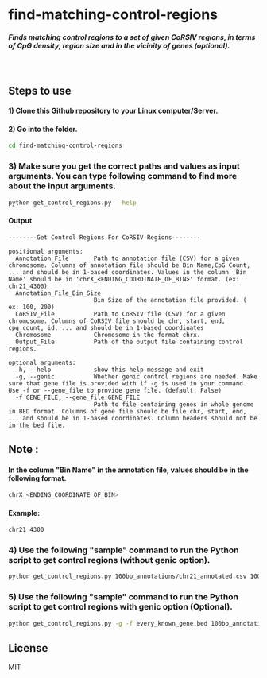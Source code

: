 # find-matching-control-regions
##### Finds matching control regions to a set of given CoRSIV regions, in terms of CpG density, region size and in the vicinity of genes (optional).

&nbsp;
&nbsp;

## Steps to use

#### 1)  Clone this Github repository to your Linux computer/Server.
#### 2) Go into the folder.

```sh
cd find-matching-control-regions
```

### 3) Make sure you get the correct paths and values as input arguments. You can type following command to find more about the input arguments.

```sh
python get_control_regions.py --help
```
#### Output 

```
--------Get Control Regions For CoRSIV Regions--------

positional arguments:
  Annotation_File       Path to annotation file (CSV) for a given chromosome. Columns of annotation file should be Bin Name,CpG Count, ... and should be in 1-based coordinates. Values in the column 'Bin Name' should be in 'chrX_<ENDING_COORDINATE_OF_BIN>' format. (ex: chr21_4300)
  Annotation_File_Bin_Size
                        Bin Size of the annotation file provided. ( ex: 100, 200)
  CoRSIV_File           Path to CoRSIV file (CSV) for a given chromosome. Columns of CoRSIV file should be chr, start, end, cpg_count, id, ... and should be in 1-based coordinates
  Chromosome            Chromosome in the format chrx.
  Output_File           Path of the output file containing control regions.

optional arguments:
  -h, --help            show this help message and exit
  -g, --genic           Whether genic control regions are needed. Make sure that gene file is provided with if -g is used in your command. Use -f or --gene_file to provide gene file. (default: False)
  -f GENE_FILE, --gene_file GENE_FILE
                        Path to file containing genes in whole genome in BED format. Columns of gene file should be file chr, start, end, ... and should be in 1-based coordinates. Column headers should not be in the bed file.
```

## Note : 

#### In the column "Bin Name" in the annotation file, values should be in the following format.

```sh
chrX_<ENDING_COORDINATE_OF_BIN>
```
#### Example: 
```sh
chr21_4300
```


### 4)  Use the following "sample" command to run the Python script to get control regions (without genic option).
```sh
python get_control_regions.py 100bp_annotations/chr21_annotated.csv 100 corsiv_regions.csv chr21 chrom_21_control_regions.csv
```

### 5)  Use the following "sample" command to run the Python script to get control regions with genic option (Optional).
```sh
python get_control_regions.py -g -f every_known_gene.bed 100bp_annotations/chr21_annotated.csv 100 corsiv_regions.csv  chr21 chrom_21_control_regions.csv
```

## License

MIT

